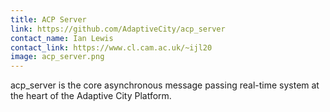```yaml
---
title: ACP Server
link: https://github.com/AdaptiveCity/acp_server
contact_name: Ian Lewis
contact_link: https://www.cl.cam.ac.uk/~ijl20
image: acp_server.png
---
```


acp_server is the core asynchronous message passing real-time system at the
heart of the Adaptive City Platform.

